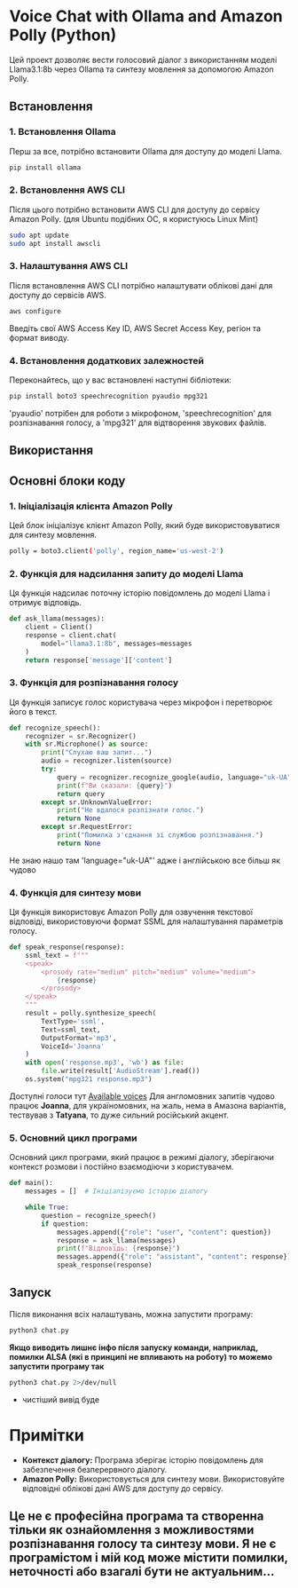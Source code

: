 # Voice Chat with Ollama and Amazon Polly (Python)

Цей проект дозволяє вести голосовий діалог з використанням моделі Llama3.1:8b через Ollama та синтезу мовлення за допомогою Amazon Polly.

## Встановлення

### 1. Встановлення Ollama

Перш за все, потрібно встановити Ollama для доступу до моделі Llama.

```bash
pip install ollama
```
### 2. Встановлення AWS CLI

Після цього потрібно встановити AWS CLI для доступу до сервісу Amazon Polly. (для Ubuntu подібних ОС, я користуюсь Linux Mint)

``` bash
sudo apt update
sudo apt install awscli
```
### 3. Налаштування AWS CLI

Після встановлення AWS CLI потрібно налаштувати облікові дані для доступу до сервісів AWS.

```bash
aws configure
```
Введіть свої AWS Access Key ID, AWS Secret Access Key, регіон та формат виводу.

### 4. Встановлення додаткових залежностей

Переконайтесь, що у вас встановлені наступні бібліотеки:

```bash
pip install boto3 speechrecognition pyaudio mpg321
```
'pyaudio' потрібен для роботи з мікрофоном, 'speechrecognition' для розпізнавання голосу, а 'mpg321' для відтворення звукових файлів.

## Використання

## Основні блоки коду

### 1. Ініціалізація клієнта Amazon Polly

Цей блок ініціалізує клієнт Amazon Polly, який буде використовуватися для синтезу мовлення.
```bash
polly = boto3.client('polly', region_name='us-west-2')
```

### 2. Функція для надсилання запиту до моделі Llama
Ця функція надсилає поточну історію повідомлень до моделі Llama і отримує відповідь.
```python
def ask_llama(messages):
    client = Client()
    response = client.chat(
        model="llama3.1:8b", messages=messages
    )
    return response['message']['content']
```

### 3. Функція для розпізнавання голосу
Ця функція записує голос користувача через мікрофон і перетворює його в текст.
```python
def recognize_speech():
    recognizer = sr.Recognizer()
    with sr.Microphone() as source:
        print("Слухаю ваш запит...")
        audio = recognizer.listen(source)
        try:
            query = recognizer.recognize_google(audio, language="uk-UA")
            print(f"Ви сказали: {query}")
            return query
        except sr.UnknownValueError:
            print("Не вдалося розпізнати голос.")
            return None
        except sr.RequestError:
            print("Помилка з'єднання зі службою розпізнавання.")
            return None
```
Не знаю нашо там 'language="uk-UA"' адже і англійською все більш як чудово

### 4. Функція для синтезу мови
Ця функція використовує Amazon Polly для озвучення текстової відповіді, використовуючи формат SSML для налаштування параметрів голосу.
```python
def speak_response(response):
    ssml_text = f"""
    <speak>
        <prosody rate="medium" pitch="medium" volume="medium">
            {response}
        </prosody>
    </speak>
    """
    result = polly.synthesize_speech(
        TextType='ssml',
        Text=ssml_text,
        OutputFormat='mp3',
        VoiceId='Joanna'
    )
    with open('response.mp3', 'wb') as file:
        file.write(result['AudioStream'].read())
    os.system("mpg321 response.mp3")
```
Доступні голоси тут <a href="https://docs.aws.amazon.com/polly/latest/dg/available-voices.html" target="_blank">Available voices</a>
Для англомовних запитів чудово працює **Joanna**, для україномовних, на жаль, нема в Амазона варіантів, тествував з **Tatyana**, то дуже сильний російський акцент.

### 5. Основний цикл програми
Основний цикл програми, який працює в режимі діалогу, зберігаючи контекст розмови і постійно взаємодіючи з користувачем.

```python
def main():
    messages = []  # Ініціалізуємо історію діалогу

    while True:
        question = recognize_speech()
        if question:
            messages.append({"role": "user", "content": question})
            response = ask_llama(messages)
            print(f"Відповідь: {response}")
            messages.append({"role": "assistant", "content": response})
            speak_response(response)
```

## Запуск

Після виконання всіх налаштувань, можна запустити програму:
```bash
python3 chat.py
```
**Якщо виводить лишнє інфо після запуску команди, наприклад, помилки ALSA (які в принципі не впливають на роботу) то можемо запустити програму так**
```bash
python3 chat.py 2>/dev/null
```
- чистіший вивід буде

# Примітки

* **Контекст діалогу:** Програма зберігає історію повідомлень для забезпечення безперервного діалогу.
* **Amazon Polly:** Використовується для синтезу мови. Використовуйте відповідні облікові дані AWS для доступу до сервісу.

## Це не є професійна програма та створенна тільки як ознайомлення з можливостями розпізнавання голосу та синтезу мови. Я не є програмістом і мій код може містити помилки, неточності або взагалі бути не актуальним...


